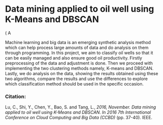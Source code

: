 # Data mining applied to oil well using K-Means and DBSCAN
( A 

Machine learning and big data is an emerging synthetic analysis method which can help process large amounts of data and do analysis on them through programming. In this project, we aim to classify oil wells so that it can be easily managed and also ensure good oil productivity. Firstly preprocessing of the data and adjustment is done. Then we proceed with implementing the two clustering methods namely, K-means and DBSCAN. Lastly, we do analysis on the data, showing the results obtained using these two algorithms, compare the results and use the differences to explore which classification method should be used in the specific occasion.

### Citation:
Lu, C., Shi, Y., Chen, Y., Bao, S. and Tang, L., _2016, November. Data mining applied to oil well using K-Means and DBSCAN. In ​2016 7th International Conference on Cloud Computing and Big Data (CCBD)_ (pp. 37-40). IEEE.
